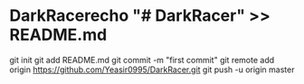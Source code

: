 # DarkRacerecho "# DarkRacer" >> README.md
git init
git add README.md
git commit -m "first commit"
git remote add origin https://github.com/Yeasir0995/DarkRacer.git
git push -u origin master

